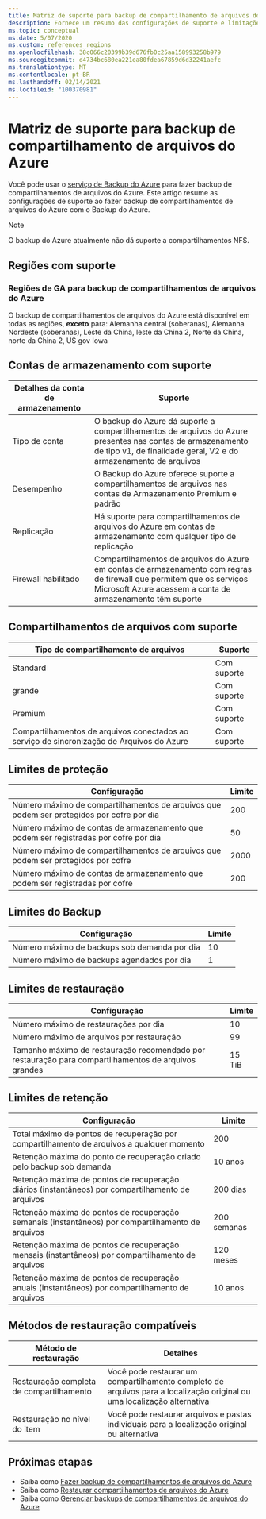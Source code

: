 ```yaml
---
title: Matriz de suporte para backup de compartilhamento de arquivos do Azure
description: Fornece um resumo das configurações de suporte e limitações ao fazer backup de compartilhamentos de arquivos do Azure.
ms.topic: conceptual
ms.date: 5/07/2020
ms.custom: references_regions
ms.openlocfilehash: 38c066c20399b39d676fb0c25aa158993258b979
ms.sourcegitcommit: d4734bc680ea221ea80fdea67859d6d32241aefc
ms.translationtype: MT
ms.contentlocale: pt-BR
ms.lasthandoff: 02/14/2021
ms.locfileid: "100370981"
---
```

# <a name="support-matrix-for-azure-file-share-backup"></a>Matriz de suporte para backup de compartilhamento de arquivos do Azure

Você pode usar o [serviço de Backup do Azure](./backup-overview.md) para fazer backup de compartilhamentos de arquivos do Azure. Este artigo resume as configurações de suporte ao fazer backup de compartilhamentos de arquivos do Azure com o Backup do Azure.

> [!NOTE]
> O backup do Azure atualmente não dá suporte a compartilhamentos NFS.

## <a name="supported-regions"></a>Regiões com suporte

### <a name="ga-regions-for-azure-file-shares-backup"></a>Regiões de GA para backup de compartilhamentos de arquivos do Azure

O backup de compartilhamentos de arquivos do Azure está disponível em todas as regiões, **exceto** para: Alemanha central (soberanas), Alemanha Nordeste (soberanas), Leste da China, leste da China 2, Norte da China, norte da China 2, US gov Iowa

## <a name="supported-storage-accounts"></a>Contas de armazenamento com suporte

| Detalhes da conta de armazenamento | Suporte                                                      |
| ------------------------ | ------------------------------------------------------------ |
| Tipo de conta            | O backup do Azure dá suporte a compartilhamentos de arquivos do Azure presentes nas contas de armazenamento de tipo v1, de finalidade geral, V2 e do armazenamento de arquivos |
| Desempenho              | O Backup do Azure oferece suporte a compartilhamentos de arquivos nas contas de Armazenamento Premium e padrão |
| Replicação              | Há suporte para compartilhamentos de arquivos do Azure em contas de armazenamento com qualquer tipo de replicação |
| Firewall habilitado         | Compartilhamentos de arquivos do Azure em contas de armazenamento com regras de firewall que permitem que os serviços Microsoft Azure acessem a conta de armazenamento têm suporte|

## <a name="supported-file-shares"></a>Compartilhamentos de arquivos com suporte

| Tipo de compartilhamento de arquivos                                   | Suporte   |
| -------------------------------------------------- | --------- |
| Standard                                           | Com suporte |
| grande                                              | Com suporte |
| Premium                                            | Com suporte |
| Compartilhamentos de arquivos conectados ao serviço de sincronização de Arquivos do Azure | Com suporte |

## <a name="protection-limits"></a>Limites de proteção

| Configuração                                                      | Limite |
| ------------------------------------------------------------ | ----- |
| Número máximo de compartilhamentos de arquivos que podem ser protegidos por cofre por dia| 200   |
| Número máximo de contas de armazenamento que podem ser registradas por cofre por dia | 50    |
| Número máximo de compartilhamentos de arquivos que podem ser protegidos por cofre | 2000   |
| Número máximo de contas de armazenamento que podem ser registradas por cofre | 200   |

## <a name="backup-limits"></a>Limites do Backup

| Configuração                                      | Limite |
| -------------------------------------------- | ----- |
| Número máximo de backups sob demanda por dia | 10   |
| Número máximo de backups agendados por dia | 1     |

## <a name="restore-limits"></a>Limites de restauração

| Configuração                                                      | Limite   |
| ------------------------------------------------------------ | ------- |
| Número máximo de restaurações por dia                           | 10      |
| Número máximo de arquivos por restauração                         | 99      |
| Tamanho máximo de restauração recomendado por restauração para compartilhamentos de arquivos grandes | 15 TiB |

## <a name="retention-limits"></a>Limites de retenção

| Configuração                                                      | Limite    |
| ------------------------------------------------------------ | -------- |
| Total máximo de pontos de recuperação por compartilhamento de arquivos a qualquer momento | 200      |
| Retenção máxima do ponto de recuperação criado pelo backup sob demanda | 10 anos |
| Retenção máxima de pontos de recuperação diários (instantâneos) por compartilhamento de arquivos| 200 dias |
| Retenção máxima de pontos de recuperação semanais (instantâneos) por compartilhamento de arquivos | 200 semanas |
| Retenção máxima de pontos de recuperação mensais (instantâneos) por compartilhamento de arquivos | 120 meses |
| Retenção máxima de pontos de recuperação anuais (instantâneos) por compartilhamento de arquivos | 10 anos |

## <a name="supported-restore-methods"></a>Métodos de restauração compatíveis

| Método de restauração     | Detalhes                                                      |
| ------------------ | ------------------------------------------------------------ |
| Restauração completa de compartilhamento | Você pode restaurar um compartilhamento completo de arquivos para a localização original ou uma localização alternativa |
| Restauração no nível do item | Você pode restaurar arquivos e pastas individuais para a localização original ou alternativa |

## <a name="next-steps"></a>Próximas etapas

* Saiba como [Fazer backup de compartilhamentos de arquivos do Azure](backup-afs.md)
* Saiba como [Restaurar compartilhamentos de arquivos do Azure](restore-afs.md)
* Saiba como [Gerenciar backups de compartilhamentos de arquivos do Azure](manage-afs-backup.md)
